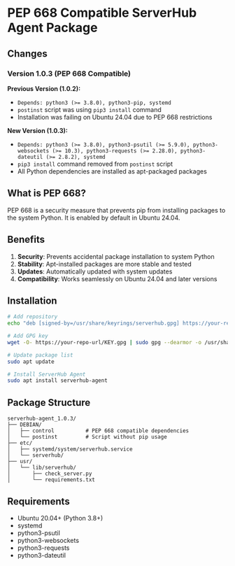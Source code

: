 # PEP 668 Compatible ServerHub Agent Package

## Changes

### Version 1.0.3 (PEP 668 Compatible)

**Previous Version (1.0.2):**
- `Depends: python3 (>= 3.8.0), python3-pip, systemd`
- `postinst` script was using `pip3 install` command
- Installation was failing on Ubuntu 24.04 due to PEP 668 restrictions

**New Version (1.0.3):**
- `Depends: python3 (>= 3.8.0), python3-psutil (>= 5.9.0), python3-websockets (>= 10.3), python3-requests (>= 2.28.0), python3-dateutil (>= 2.8.2), systemd`
- `pip3 install` command removed from `postinst` script
- All Python dependencies are installed as apt-packaged packages

## What is PEP 668?

PEP 668 is a security measure that prevents pip from installing packages to the system Python. It is enabled by default in Ubuntu 24.04.

## Benefits

1. **Security**: Prevents accidental package installation to system Python
2. **Stability**: Apt-installed packages are more stable and tested
3. **Updates**: Automatically updated with system updates
4. **Compatibility**: Works seamlessly on Ubuntu 24.04 and later versions

## Installation

```bash
# Add repository
echo "deb [signed-by=/usr/share/keyrings/serverhub.gpg] https://your-repo-url stable main" | sudo tee /etc/apt/sources.list.d/serverhub.list

# Add GPG key
wget -O- https://your-repo-url/KEY.gpg | sudo gpg --dearmor -o /usr/share/keyrings/serverhub.gpg

# Update package list
sudo apt update

# Install ServerHub Agent
sudo apt install serverhub-agent
```

## Package Structure

```
serverhub-agent_1.0.3/
├── DEBIAN/
│   ├── control          # PEP 668 compatible dependencies
│   └── postinst         # Script without pip usage
├── etc/
│   ├── systemd/system/serverhub.service
│   └── serverhub/
├── usr/
│   └── lib/serverhub/
│       ├── check_server.py
│       └── requirements.txt
```

## Requirements

- Ubuntu 20.04+ (Python 3.8+)
- systemd
- python3-psutil
- python3-websockets  
- python3-requests
- python3-dateutil

